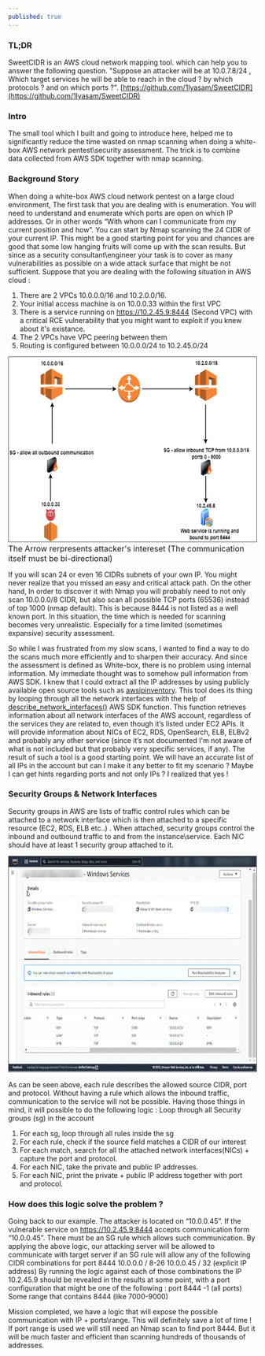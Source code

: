 ```yaml
---
published: true
---
```

### TL;DR
SweetCIDR is an AWS cloud network mapping tool. which can help you to answer the following question. "Suppose an attacker will be at 10.0.7.8/24 , Which target services he will be able to reach in the cloud ? by which protocols ? and on which ports ?". 
[https://github.com/1lyasam/SweetCIDR](https://github.com/1lyasam/SweetCIDR)

### Intro

The small tool which I built and going to introduce here, helped me to significantly reduce the time wasted on nmap scanning when doing a white-box AWS network pentest\security assessment. The trick is to combine data collected from AWS SDK together with nmap scanning.


### Background Story
When doing a white-box AWS cloud network pentest on a large cloud environment, The first task that you are dealing with is enumeration. You will need to understand and enumerate which ports are open on which IP addresses. Or in other words “With whom can I communicate from my current position and how”.
You can start by Nmap scanning the 24 CIDR of your current IP. This might be a good starting point for you and chances are good that some low hanging fruits will come up with the scan results. But since as a security consultant\engineer your task is to cover as many vulnerabilities as possible on a wide attack surface that might be not sufficient.
Suppose that you are dealing with the following situation in AWS cloud :
1. There are 2 VPCs 10.0.0.0/16 and 10.2.0.0/16.
2. Your initial access machine is on 10.0.0.33 within the first VPC
3. There is a service running on https://10.2.45.9:8444 (Second VPC) with a critical RCE vulnerability that you might want to exploit if you knew about it's existance.
4. The 2 VPCs have VPC peering between them
5. Routing is configured between 10.0.0.0/24 to 10.2.45.0/24

<img src="/images/cidr_example_2.drawio.png"  width="600" height="375" style="border:1px solid #555">
<font size="3"> The Arrow rerpresents attacker's intereset (The communication itself must be bi-directional)</font>

If you will scan 24 or even 16 CIDRs subnets of your own IP. You might never realize that you missed an easy and critical attack path. On the other hand, In order to discover it with Nmap you will probably need to not only scan 10.0.0.0/8 CIDR, but also scan all possible TCP ports (65536) instead of top 1000 (nmap default). This is because 8444 is not listed as a well known port. 
In this situation, the time which is needed for scanning becomes very unrealistic. Especially for a time limited (sometimes expansive) security assessment.

So while I was frustrated from my slow scans, I wanted to find a way to do the scans much more efficiently and to sharpen their accuracy. And since the assessment is defined as White-box, there is no problem using internal information.
My immediate thought was to somehow pull information from AWS SDK. I knew that I could extract all the IP addresses by using publicly available open source tools such as [awsipinventory](https://github.com/okelet/awsipinventory). This tool does its thing by looping through all the network interfaces with the help of [describe_network_interfaces()](https://docs.aws.amazon.com/AWSEC2/latest/APIReference/API_DescribeNetworkInterfaces.html) AWS SDK function. This function retrieves information about all network interfaces of the AWS account, regardless of the services they are related to, even though it’s listed under EC2 APIs. It will provide information about NICs of EC2, RDS, OpenSearch, ELB, ELBv2 and probably any other service (since it’s not documented I'm not aware of what is not included but that probably very specific services, if any).
The result of such a tool is a good starting point. We will have an accurate list of all IPs in the account but can I make it any better to fit my scenario ? Maybe I can get hints regarding ports and not only IPs ? I realized that yes !

### Security Groups & Network Interfaces
Security groups in AWS are lists of traffic control rules which can be attached to a network interface which is then attached to a specific resource (EC2, RDS, ELB etc..) . When attached, security groups control the inbound and outbound traffic to and from the instance\service. Each NIC should have at least 1 security group attached to it.

<img src="/images/sg_example.png"  width="700" height="437" style="border:1px solid #555">

As can be seen above, each rule describes the allowed source CIDR, port and protocol. Without having a rule which allows the inbound traffic, communication to the service will not be possible.
Having those things in mind, it will possible to do the following logic :
Loop through all Security groups (sg) in the account
1. For each sg, loop through all rules inside the sg
2. For each rule, check if the source field matches a CIDR of our interest
3. For each match, search for all the attached network interfaces(NICs) + capture the port and protocol.
4. For each NIC, take the private and public IP addresses.
5. For each NIC, print the private + public IP address together with port and protocol.

### How does this logic solve the problem ? 

Going back to our example. The attacker is located on “10.0.0.45”. If the vulnerable service on  https://10.2.45.9:8444 accepts communication form “10.0.0.45”. There must be an SG rule which allows such communication.
By applying the above logic, our attacking server will be allowed to communicate with target server if an SG rule will allow any of the following CIDR combinations for port 8444
10.0.0.0 / 8-26 
10.0.0.45 / 32 (explicit IP address)
By running the logic against each of those combinations the IP 10.2.45.9 should be revealed in the results at some point, with a port configuration that might be one of the following :
port 8444 
-1 (all ports)
Some range that contains 8444 (like 7000-9000)

Mission completed, we have a logic that will expose the possible communication with IP + ports\range. This will definitely save a lot of time ! 
If port range is used we will still need an Nmap scan to find port 8444. But it will be much faster and efficient than scanning hundreds of thousands of addresses.

